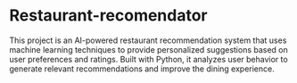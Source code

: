 # Restaurant-recomendator
This project is an AI-powered restaurant recommendation system that uses machine learning techniques to provide personalized suggestions based on user preferences and ratings. Built with Python, it analyzes user behavior to generate relevant recommendations and improve the dining experience.
